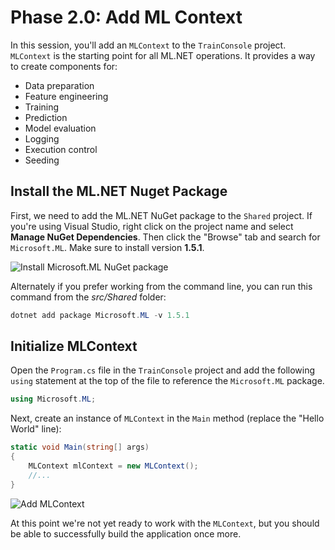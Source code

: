 # Phase 2.0: Add ML Context

In this session, you'll add an `MLContext` to the `TrainConsole` project. `MLContext` is the starting point for all ML.NET operations. It provides a way to create components for:

- Data preparation
- Feature engineering
- Training
- Prediction
- Model evaluation
- Logging
- Execution control
- Seeding

## Install the ML.NET Nuget Package

First, we need to add the ML.NET NuGet package to the `Shared` project. If you're using Visual Studio, right click on the project name and select **Manage NuGet Dependencies**. Then click the "Browse" tab and search for `Microsoft.ML`. Make sure to install version **1.5.1**.

![Install Microsoft.ML NuGet package](https://user-images.githubusercontent.com/46974588/88368460-20d90400-cd5c-11ea-9327-06d49eecb82e.png)

Alternately if you prefer working from the command line, you can run this command from the *src/Shared* folder:

```powershell
dotnet add package Microsoft.ML -v 1.5.1
```

## Initialize MLContext

Open the `Program.cs` file in the `TrainConsole` project and add the following `using` statement at the top of the file to reference the `Microsoft.ML` package.

```csharp
using Microsoft.ML;
```

Next, create an instance of `MLContext` in the `Main` method (replace the "Hello World" line):

```csharp
static void Main(string[] args)
{
    MLContext mlContext = new MLContext();
    //...
}
```

![Add MLContext](https://user-images.githubusercontent.com/46974588/88368540-50880c00-cd5c-11ea-90e9-15a6e73081a9.png)

At this point we're not yet ready to work with the `MLContext`, but you should be able to successfully build the application once more.
